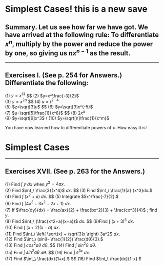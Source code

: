 Simplest Cases! this is a new save
========================================================


## Summary. Let us see how far we have got. We have arrived at the following rule: To differentiate $x^n$, multiply by the power and reduce the power by one, so giving us $nx^{n-1}$ as the result.

----------------------------------------------------------------

## Exercises I. (See p. 254 for Answers.) Differentiate the following:

(1) $y=x^{13}$ $\$ (2) $y=x^\frac{-3}{2}$  
(3) $y=x^{2a}$ $\$ (4) $u=t^{2·4}$  
(5) $z=\sqrt[3]u$ $\$  (6) $y=\sqrt[3]x^{-5}$  
(7) $u=\sqrt[5]\frac{1}{x^8}$ $\$ (8) $2x^{a}$  
(9) $y=\sqrt[9]x^3$ $/$ (10)  $y=\sqrt[n]\frac{1}{x^m}$

You have now learned how to differentiate powers of x. How easy it is!




Simplest Cases                                      
======================================
-------------------------------------------------------------


## Exercises XVII. (See p. 263 for the Answers.)

(1) Find $\int_\ y$ ${dx}$ when $y^2=4ax.$  
(2) Find $\int_\ \frac{3}{x^4}$ ${dx}.$  $\$ (3) Find $\int_\ \frac{1}{a} {x^3}dx.$  
(4) Find $\int_\ (x^2+a)$ $dx.$  $\$ (5) Integrate $5x^\frac{-7}{2}.$  
(6) Find $\int_\ (4x^3 + 3x^2 + 2x + 1)$ ${dx}.$  
(7) If $\frac{dy}{dx} = \frac{ax}{2} + \frac{bx^2}{3} + \frac{cx^3}{4}$ ; find $y.$   
(8) Find $\int_\ (\frac{x^2+a}{x+a})$ $dx.$ $\$ (9)Find $\int_\ (x+3)^3$ $dx.$  
(10) Find $\int_\ (x+2)(x-a)$ $dx.$   
(11) Find $\int_\ \left( \sqrt{x} + \sqrt[3]x \right) 3a^2$ $dx.$  
(12) Find $\int_\ (sinθ- \frac{1}{2}) \frac{dθ}{3}.$   
(13) Find $\int_\ cos^2aθ$ $dθ.$  $\$ (14) Find $\int_\ sin^2θ$ $dθ.$  
(15) Find $\int_\ sin^2aθ$ $dθ.$  $\$ (16) Find $\int_\ e^{3x}$ $dx.$  
(17) Find $\int_\ \frac{dx}{1+x}.$  $\$ (18) Find $\int_\ \frac{dx}{1-x}.$  
 
